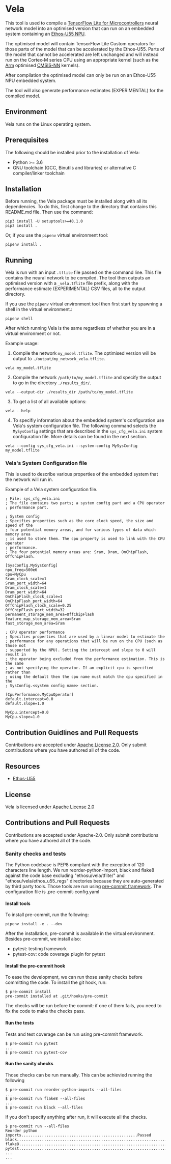 # Vela
This tool is used to compile a [TensorFlow Lite for Microcontrollers](https://www.tensorflow.org/lite/microcontrollers) neural network model into an optimised version that can run on an embedded system containing an [Ethos-U55 NPU](https://www.arm.com/products/silicon-ip-cpu/ethos/ethos-u55).

The optimised model will contain TensorFlow Lite Custom operators for those parts of the model that can be accelerated by the Ethos-U55. Parts of the model that cannot be accelerated are left unchanged and will instead run on the Cortex-M series CPU using an appropriate kernel (such as the [Arm](https://www.arm.com) optimised [CMSIS-NN](https://github.com/ARM-software/CMSIS_5/tree/develop/CMSIS/NN) kernels).

After compilation the optimised model can only be run on an Ethos-U55 NPU embedded system.

The tool will also generate performance estimates (EXPERIMENTAL) for the compiled model.

## Environment
Vela runs on the Linux operating system.

## Prerequisites
The following should be installed prior to the installation of Vela:
 - Python >= 3.6
 - GNU toolchain (GCC, Binutils and libraries) or alternative C compiler/linker toolchain

## Installation
Before running, the Vela package must be installed along with all its dependencies. To do this, first change to the directory that contains this README.md file. Then use the command:
```
pip3 install -U setuptools>=40.1.0
pip3 install .
```

Or, if you use the `pipenv` virtual environment tool:
```
pipenv install .
```

## Running
Vela is run with an input `.tflite` file passed on the command line. This file contains the neural network to be compiled. The tool then outputs an optimised version with a `_vela.tflite` file prefix, along with the performance estimate (EXPERIMENTAL) CSV files, all to the output directory.

If you use the `pipenv` virtual environment tool then first start by spawning a shell in the virtual environment.:
```
pipenv shell
```
After which running Vela is the same regardless of whether you are in a virtual environment or not.

Example usage:
1) Compile the network `my_model.tflite`. The optimised version will be output to `./output/my_network_vela.tflite`.
```
vela my_model.tflite
```
2) Compile the network `/path/to/my_model.tflite` and specify the output to go in the directory `./results_dir/`.
```
vela --output-dir ./results_dir /path/to/my_model.tflite
```
3) To get a list of all available options:
```
vela --help
```
4) To specifiy information about the embedded system's configuration use Vela's system configuration file. The following command selects the `MySysConfig` settings that are described in the `sys_cfg_vela.ini` system configuration file. More details can be found in the next section.
```
vela --config sys_cfg_vela.ini --system-config MySysConfig my_model.tflite
```

### Vela's System Configuration file
This is used to describe various properties of the embedded system that the network will run in.

Example of a Vela system configuration file.
```
; File: sys_cfg_vela.ini
; The file contains two parts; a system config part and a CPU operator
; performance part.

; System config
; Specifies properties such as the core clock speed, the size and speed of the
; four potential memory areas, and for various types of data which memory area
; is used to store them. The cpu property is used to link with the CPU operator
; performance.
; The four potential memory areas are: Sram, Dram, OnChipFlash, OffChipFlash.

[SysConfig.MySysConfig]
npu_freq=500e6
cpu=MyCpu
Sram_clock_scale=1
Sram_port_width=64
Dram_clock_scale=1
Dram_port_width=64
OnChipFlash_clock_scale=1
OnChipFlash_port_width=64
OffChipFlash_clock_scale=0.25
OffChipFlash_port_width=32
permanent_storage_mem_area=OffChipFlash
feature_map_storage_mem_area=Sram
fast_storage_mem_area=Sram

; CPU operator performance
; Specifies properties that are used by a linear model to estimate the
; performance for any operations that will be run on the CPU (such as those not
; supported by the NPU). Setting the intercept and slope to 0 will result in
; the operator being excluded from the performance estimation. This is the same
; as not specifying the operator. If an explicit cpu is specified rather than
; using the default then the cpu name must match the cpu specified in the
; SysConfig.<system config name> section.

[CpuPerformance.MyCpuOperator]
default.intercept=0.0
default.slope=1.0

MyCpu.intercept=0.0
MyCpu.slope=1.0
```

## Contribution Guidlines and Pull Requests
Contributions are accepted under [Apache License 2.0](LICENSE.txt). Only submit contributions where you have authored all of the code.

## Resources
* [Ethos-U55](https://www.arm.com/products/silicon-ip-cpu/ethos/ethos-u55)

## License
Vela is licensed under [Apache License 2.0](LICENSE.txt)

## Contributions and Pull Requests

Contributions are accepted under Apache-2.0. Only submit contributions where you have authored all of the code.

### Sanity checks and tests

The Python codebase is PEP8 compliant with the exception of 120 characters line length.
We run reorder-python-import, black and flake8 against the code base excluding "ethosu/vela/tflite/" and "ethosu/vela/ethos\_u55\_regs" directories because they are auto-generated by third party tools.
Those tools are run using [pre-commit framework](https://pre-commit.com/). The configuration file is .pre-commit-config.yaml

#### Install tools

To install pre-commit, run the following:

```
pipenv install -e . --dev
```

After the installation, pre-commit is available in the virtual environment.
Besides pre-commit, we install also:
* pytest: testing framework
* pytest-cov: code coverage plugin for pytest

#### Install the pre-commit hook

To ease the development, we can run those sanity checks before committing the code.
To install the git hook, run:

```
$ pre-commit install
pre-commit installed at .git/hooks/pre-commit
```

The checks will be run before the commit: if one of them fails, you need to fix the code to make the checks pass.

#### Run the tests

Tests and test coverage can be run using pre-commit framework.

```
$ pre-commit run pytest
...
$ pre-commit run pytest-cov
```

#### Run the sanity checks

Those checks can be run manually. This can be achievied running the following
```
$ pre-commit run reorder-python-imports --all-files
...
$ pre-commit run flake8 --all-files
...
$ pre-commit run black --all-files
```

If you don't specify anything after run, it will execute all the checks.
```
$ pre-commit run --all-files
Reorder python imports...................................................Passed
black....................................................................Passed
flake8...................................................................Passed
pytest...................................................................Passed
...
...
```
